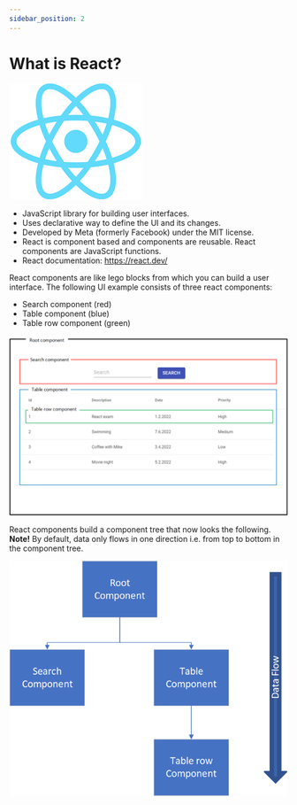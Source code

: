 ```yaml
---
sidebar_position: 2
---
```


# What is React?
![React logo](./img/react.png)
- JavaScript library for building user interfaces.
- Uses declarative way to define the UI and its changes.
- Developed by Meta (formerly Facebook) under the MIT license.
- React is component based and components are reusable. React components are JavaScript functions.
- React documentation: https://react.dev/

React components are like lego blocks from which you can build a user interface. The following UI example consists of three react components:
- Search component (red)
- Table component (blue)
- Table row component (green)

![Components](./img/components.PNG)

React components build a component tree that now looks the following. **Note!** By default, data only flows in one direction i.e. from top to bottom in the component tree.

![Components](./img/componentTree.PNG)
